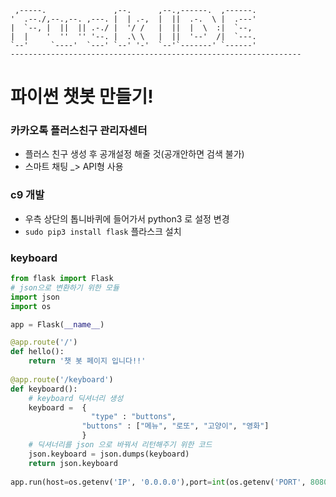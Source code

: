 
     ,-----.               ,--.      ,--.,------.  ,------.
    '  .--./,--.,--. ,---. |  | .-,  |  ||  .-.  \ |  .---'
    |  `--, |  ||  || .-./ |  '/ /   |  ||  |  \  :|  `--, 
    |  |    '  ''  '' '--. |  .\ \   |  ||  '--'  /|  `---.
    `--'     `----'  `---' `--' '-'  `--'`-------' `------'
    ----------------------------------------------------------------- 

# 파이썬 챗봇 만들기!

### 카카오톡 플러스친구 관리자센터

- 플러스 친구 생성 후 공개설정 해줄 것(공개안하면 검색 불가)
- 스마트 채팅 _> API형 사용

### c9 개발

- 우측 상단의 톱니바퀴에 들어가서 python3 로 설정 변경
- `sudo pip3 install flask` 플라스크 설치

### keyboard
```py
from flask import Flask
# json으로 변환하기 위한 모듈
import json
import os

app = Flask(__name__)

@app.route('/')
def hello():
    return '챗 봇 페이지 입니다!!'
    
@app.route('/keyboard')
def keyboard():
    # keyboard 딕셔너리 생성
    keyboard =  {
                  "type" : "buttons",
                "buttons" : ["메뉴", "로또", "고양이", "영화"]
                }
    # 딕셔너리를 json 으로 바꿔서 리턴해주기 위한 코드
    json.keyboard = json.dumps(keyboard)
    return json.keyboard
    
app.run(host=os.getenv('IP', '0.0.0.0'),port=int(os.getenv('PORT', 8080)))

```